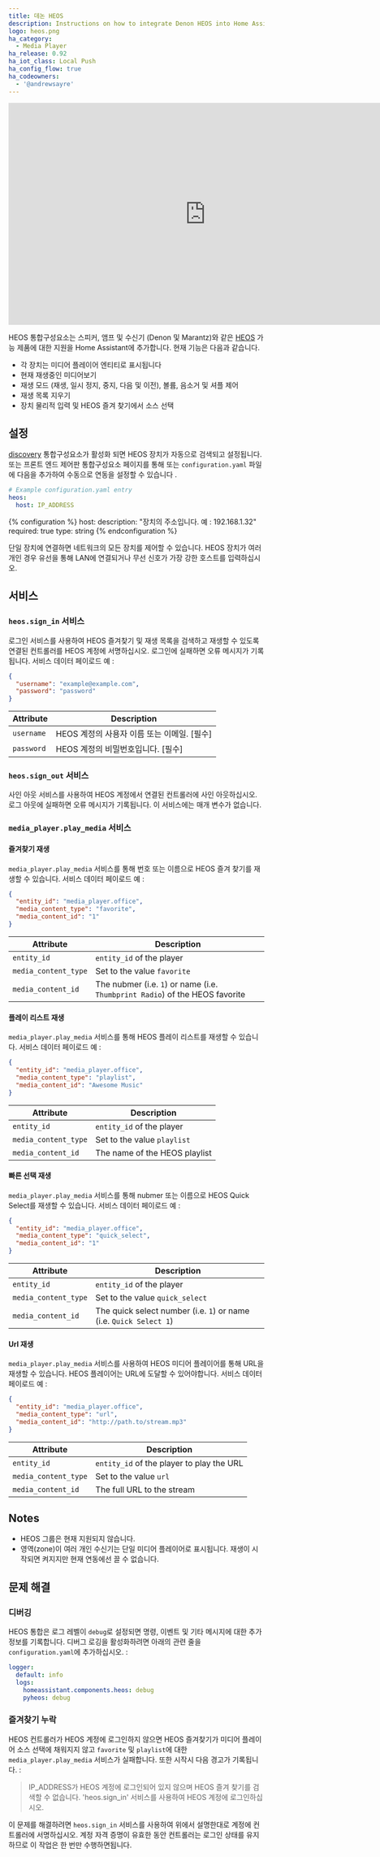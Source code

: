 ```yaml
---
title: 데논 HEOS
description: Instructions on how to integrate Denon HEOS into Home Assistant.
logo: heos.png
ha_category:
  - Media Player
ha_release: 0.92
ha_iot_class: Local Push
ha_config_flow: true
ha_codeowners:
  - '@andrewsayre'
---
```


<div class='videoWrapper'>
<iframe width="776" height="437" src="https://www.youtube.com/embed/ck6UGL8G7Cs" frameborder="0" allow="accelerometer; autoplay; encrypted-media; gyroscope; picture-in-picture" allowfullscreen></iframe>
</div>

HEOS 통합구성요소는 스피커, 앰프 및 수신기 (Denon 및 Marantz)와 같은 [HEOS](http://heosbydenon.denon.com) 가능 제품에 대한 지원을 Home Assistant에 추가합니다. 현재 기능은 다음과 같습니다.

- 각 장치는 미디어 플레이어 엔티티로 표시됩니다
- 현재 재생중인 미디어보기
- 재생 모드 (재생, 일시 정지, 중지, 다음 및 이전), 볼륨, 음소거 및 셔플 제어
- 재생 목록 지우기
- 장치 물리적 입력 및 HEOS 즐겨 찾기에서 소스 선택

## 설정

[discovery](/integrations/discovery) 통합구성요소가 활성화 되면 HEOS 장치가 자동으로 검색되고 설정됩니다. 또는 프론트 엔드 제어판 통합구성요소 페이지를 통해 또는 `configuration.yaml` 파일에 다음을 추가하여 수동으로 연동을 설정할 수 있습니다 .

```yaml
# Example configuration.yaml entry
heos:
  host: IP_ADDRESS
```

{% configuration %}
host:
  description: "장치의 주소입니다. 예 : 192.168.1.32"
  required: true
  type: string
{% endconfiguration %}

<div class='note info'>
단일 장치에 연결하면 네트워크의 모든 장치를 제어할 수 있습니다. HEOS 장치가 여러 개인 경우 유선을 통해 LAN에 연결되거나 무선 신호가 가장 강한 호스트를 입력하십시오.
</div>

## 서비스

### `heos.sign_in` 서비스

로그인 서비스를 사용하여 HEOS 즐겨찾기 및 재생 목록을 검색하고 재생할 수 있도록 연결된 컨트롤러를 HEOS 계정에 서명하십시오. 로그인에 실패하면 오류 메시지가 기록됩니다. 서비스 데이터 페이로드 예 :

```json
{
  "username": "example@example.com",
  "password": "password"
}
```

| Attribute              | Description
| ---------------------- | ---------------------------------------------------------|
| `username`             | HEOS 계정의 사용자 이름 또는 이메일. [필수]
| `password`             | HEOS 계정의 비밀번호입니다. [필수]

### `heos.sign_out` 서비스

사인 아웃 서비스를 사용하여 HEOS 계정에서 연결된 컨트롤러에 사인 아웃하십시오. 로그 아웃에 실패하면 오류 메시지가 기록됩니다. 이 서비스에는 매개 변수가 없습니다.

### `media_player.play_media` 서비스

#### 즐겨찾기 재생

`media_player.play_media` 서비스를 통해 번호 또는 이름으로 HEOS 즐겨 찾기를 재생할 수 있습니다. 서비스 데이터 페이로드 예 :

```json
{
  "entity_id": "media_player.office",
  "media_content_type": "favorite",
  "media_content_id": "1"
}
```

| Attribute              | Description
| ---------------------- | ---------------------------------------------------------|
| `entity_id`            | `entity_id` of the player
| `media_content_type`   | Set to the value `favorite`
| `media_content_id`     | The nubmer (i.e. `1`) or name (i.e. `Thumbprint Radio`) of the HEOS favorite

#### 플레이 리스트 재생

`media_player.play_media` 서비스를 통해 HEOS 플레이 리스트를 재생할 수 있습니다. 서비스 데이터 페이로드 예 :

```json
{
  "entity_id": "media_player.office",
  "media_content_type": "playlist",
  "media_content_id": "Awesome Music"
}
```

| Attribute              | Description
| ---------------------- | ---------------------------------------------------------|
| `entity_id`            | `entity_id` of the player
| `media_content_type`   | Set to the value `playlist`
| `media_content_id`     | The name of the HEOS playlist

#### 빠른 선택 재생

`media_player.play_media` 서비스를 통해 nubmer 또는 이름으로 HEOS Quick Select를 재생할 수 있습니다. 서비스 데이터 페이로드 예 :

```json
{
  "entity_id": "media_player.office",
  "media_content_type": "quick_select",
  "media_content_id": "1"
}
```

| Attribute              | Description
| ---------------------- | ---------------------------------------------------------|
| `entity_id`            | `entity_id` of the player
| `media_content_type`   | Set to the value `quick_select`
| `media_content_id`     | The quick select number (i.e. `1`) or name (i.e. `Quick Select 1`)

#### Url 재생

`media_player.play_media` 서비스를 사용하여 HEOS 미디어 플레이어를 통해 URL을 재생할 수 있습니다. HEOS 플레이어는 URL에 도달할 수 있어야합니다. 서비스 데이터 페이로드 예 :

```json
{
  "entity_id": "media_player.office",
  "media_content_type": "url",
  "media_content_id": "http://path.to/stream.mp3"
}
```

| Attribute              | Description
| ---------------------- | ---------------------------------------------------------|
| `entity_id`            | `entity_id` of the player to play the URL
| `media_content_type`   | Set to the value `url`
| `media_content_id`     | The full URL to the stream

## Notes

- HEOS 그룹은 현재 지원되지 않습니다.
- 영역(zone)이 여러 개인 수신기는 단일 미디어 플레이어로 표시됩니다. 재생이 시작되면 켜지지만 현재 연동에선 끌 수 없습니다.

## 문제 해결

### 디버깅

HEOS 통합은 로그 레벨이 `debug`로 설정되면 명령, 이벤트 및 기타 메시지에 대한 추가 정보를 기록합니다. 디버그 로깅을 활성화하려면 아래의 관련 줄을 `configuration.yaml`에 추가하십시오. :

```yaml
logger:
  default: info
  logs:
    homeassistant.components.heos: debug
    pyheos: debug
```

### 즐겨찾기 누락

HEOS 컨트롤러가 HEOS 계정에 로그인하지 않으면 HEOS 즐겨찾기가 미디어 플레이어 소스 선택에 채워지지 않고 `favorite` 및 `playlist`에 대한 `media_player.play_media` 서비스가 실패합니다. 또한 시작시 다음 경고가 기록됩니다. :
> IP_ADDRESS가 HEOS 계정에 로그인되어 있지 않으며 HEOS 즐겨 찾기를 검색할 수 없습니다. 'heos.sign_in' 서비스를 사용하여 HEOS 계정에 로그인하십시오.

이 문제를 해결하려면 `heos.sign_in` 서비스를 사용하여 위에서 설명한대로 계정에 컨트롤러에 서명하십시오. 계정 자격 증명이 유효한 동안 컨트롤러는 로그인 상태를 유지하므로 이 작업은 한 번만 수행하면됩니다.